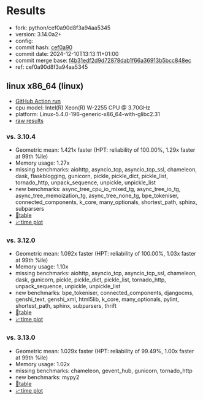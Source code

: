 # Results

- fork: python/cef0a90d8f3a94aa5345
- version: 3.14.0a2+
- config: 
- commit hash: [cef0a90](https://github.com/python/cpython/commit/cef0a90)
- commit date: 2024-12-10T13:13:11+01:00
- commit merge base: [f4b31edf2d9d72878dab1f66a36913b5bcc848ec](https://github.com/python/cpython/commit/f4b31edf2d9d72878dab1f66a36913b5bcc848ec)
- ref: cef0a90d8f3a94aa5345

## linux x86_64 (linux)

- [GitHub Action run](https://github.com/faster-cpython/benchmarking/actions/runs/12259260170)
- cpu model: Intel(R) Xeon(R) W-2255 CPU @ 3.70GHz
- platform: Linux-5.4.0-196-generic-x86_64-with-glibc2.31
- [raw results](bm-20241210-linux-x86_64-python-cef0a90d8f3a94aa5345-3.14.0a2%2B-cef0a90.json)

### vs. 3.10.4

- Geometric mean: 1.421x faster (HPT: reliability of 100.00%, 1.29x faster at 99th %ile)
- Memory usage: 1.27x
- missing benchmarks: aiohttp, asyncio_tcp, asyncio_tcp_ssl, chameleon, dask, flaskblogging, gunicorn, pickle, pickle_dict, pickle_list, tornado_http, unpack_sequence, unpickle, unpickle_list
- new benchmarks: async_tree_cpu_io_mixed_tg, async_tree_io_tg, async_tree_memoization_tg, async_tree_none_tg, bpe_tokeniser, connected_components, k_core, many_optionals, shortest_path, sphinx, subparsers
- [📄table](bm-20241210-linux-x86_64-python-cef0a90d8f3a94aa5345-3.14.0a2%2B-cef0a90-vs-3.10.4.md)
- [📈time plot](bm-20241210-linux-x86_64-python-cef0a90d8f3a94aa5345-3.14.0a2%2B-cef0a90-vs-3.10.4.svg)

### vs. 3.12.0

- Geometric mean: 1.092x faster (HPT: reliability of 100.00%, 1.03x faster at 99th %ile)
- Memory usage: 1.10x
- missing benchmarks: aiohttp, asyncio_tcp, asyncio_tcp_ssl, chameleon, dask, gunicorn, pickle, pickle_dict, pickle_list, tornado_http, unpack_sequence, unpickle, unpickle_list
- new benchmarks: bpe_tokeniser, connected_components, djangocms, genshi_text, genshi_xml, html5lib, k_core, many_optionals, pylint, shortest_path, sphinx, subparsers, thrift
- [📄table](bm-20241210-linux-x86_64-python-cef0a90d8f3a94aa5345-3.14.0a2%2B-cef0a90-vs-3.12.0.md)
- [📈time plot](bm-20241210-linux-x86_64-python-cef0a90d8f3a94aa5345-3.14.0a2%2B-cef0a90-vs-3.12.0.svg)

### vs. 3.13.0

- Geometric mean: 1.029x faster (HPT: reliability of 99.49%, 1.00x faster at 99th %ile)
- Memory usage: 1.02x
- missing benchmarks: chameleon, gevent_hub, gunicorn, tornado_http
- new benchmarks: mypy2
- [📄table](bm-20241210-linux-x86_64-python-cef0a90d8f3a94aa5345-3.14.0a2%2B-cef0a90-vs-3.13.0.md)
- [📈time plot](bm-20241210-linux-x86_64-python-cef0a90d8f3a94aa5345-3.14.0a2%2B-cef0a90-vs-3.13.0.svg)

